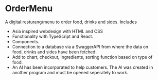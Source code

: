 # OrderMenu
A digital resturang/menu to order food, drinks and sides. Includes
- Asia inspired webdesign with HTML and CSS
- Functionality with TypeScript and React.
- Components.
- Connection to a database via a SwaggerAPI from where the data on food, drinks and sides have been fetched.
- Add to chart, checkout, ingredients, sorting function based on type of food.
- An AI has been incorporated to help customers. The AI was created in another program and must be opened seperately to work.
